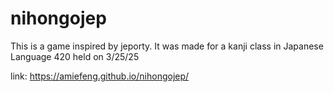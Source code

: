 # nihongojep
This is a game inspired by jeporty. It was made for a kanji class in Japanese Language 420 held on 3/25/25

link: https://amiefeng.github.io/nihongojep/
